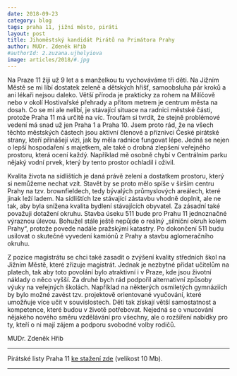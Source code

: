 ```yaml
---
date: 2018-09-23
category: blog
tags: praha 11, jižní město, piráti
layout: post
title: Jihoměstský kandidát Pirátů na Primátora Prahy
author: MUDr. Zdeněk Hřib 
#authorId: 2.zuzana.ujhelyiova
image: articles/2018/#.jpg
---
```


Na Praze 11 žiji už 9 let a s manželkou tu vychováváme tři děti. Na Jižním Městě se mi líbí dostatek zeleně a dětských hřišť, samoobsluha pár kroků a ani lékaři nejsou daleko. Větší příroda je prakticky za rohem na Milíčově nebo v okolí Hostivařské přehrady a přitom metrem je centrum města na dosah. Co se mi ale nelíbí, je stávající situace na radnici městské části, protože Praha 11 má určitě na víc. Troufám si tvrdit, že stejně problémové vedení má snad už jen Praha 1 a Praha 10. Jsem proto rád, že na všech těchto městských částech jsou aktivní členové a příznivci České pirátské strany, kteří přinášejí vizi, jak by měla radnice fungovat lépe. Jedná se nejen o lepší hospodaření s majetkem, ale také o drobná zlepšení veřejného prostoru, která ocení každý. Například mě osobně chybí v Centrálním parku nějaký vodní prvek, který by tento prostor ochladil i oživil. 

Kvalita života na sídlištích je daná právě zelení a dostatkem prostoru, který si nemůžeme nechat vzít. Stavět by se proto mělo spíše v širším centru Prahy na tzv. brownfieldech, tedy bývalých průmyslových areálech, které jinak leží ladem. Na sídlištích lze stávající zástavbu vhodně doplnit, ale ne tak, aby byla snížena kvalita bydlení stávajících obyvatel. Za zásadní také považuji dotažení okruhu. Stavba úseku 511 bude pro Prahu 11 jednoznačné výraznou úlevou. Bohužel stále ještě nepůjde o reálný „silniční okruh kolem Prahy“, protože povede nadále pražskými katastry. Po dokončení 511 budu usilovat o skutečné vyvedení kamiónů z Prahy a stavbu aglomeračního okruhu. 

Z pozice magistrátu se chci také zasadit o zvýšení kvality středních škol na Jižním Městě, které zřizuje magistrát. Jednak je nezbytné přidat učitelům na platech, tak aby toto povolání bylo atraktivní i v Praze, kde jsou životní náklady o něco vyšší. Za druhé bych rád podpořil alternativní způsoby výuky na veřejných školách. Například na některých osmiletých gymnáziích by bylo možné zavést tzv. projektově orientované vyučování, které umožňuje více učit v souvislostech. Děti tak získají větší samostatnost a kompetence, které budou v životě potřebovat. Nejedná se o vnucování nějakého nového směru vzdělávání pro všechny, ale o rozšíření nabídky pro ty, kteří o ni mají zájem a podporu svobodné volby rodičů.

MUDr. Zdeněk Hřib


---

Pirátské listy Praha 11 [ke stažení zde](/assets/pdf/2018-07-10-praha-11.pdf) (velikost 10 Mb).

- - -
